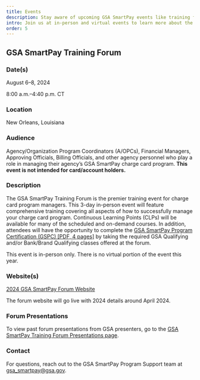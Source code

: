 ```yaml
---
title: Events
description: Stay aware of upcoming GSA SmartPay events like training forums, summits, conferences, and fairs.
intro: Join us at in-person and virtual events to learn more about the GSA SmartPay® program.
order: 5
---
```


## GSA SmartPay Training Forum
### Date(s) 
August 6–8, 2024

8:00 a.m.–4:40 p.m. CT

### Location
New Orleans, Louisiana

### Audience 
Agency/Organization Program Coordinators (A/OPCs), Financial Managers, Approving Officials, Billing Officials, and other agency personnel who play a role in managing their agency’s GSA SmartPay charge card program. **This event is not intended for card/account holders.**

### Description
The GSA SmartPay Training Forum is the premier training event for charge card program managers. This 3-day in-person event will feature comprehensive training covering all aspects of how to successfully manage your charge card program. Continuous Learning Points (CLPs) will be available for many of the scheduled and on-demand courses. In addition, attendees will have the opportunity to complete the [GSA SmartPay Program Certification (GSPC) [PDF, 4 pages]](/files/smartbulletins/smart-bulletin-022.pdf) by taking the required GSA Qualifying and/or Bank/Brand Qualifying classes offered at the forum. 

This event is in-person only. There is no virtual portion of the event this year.

### Website(s)
[2024 GSA SmartPay Forum Website](https://gsasmartpayforum.org/)

The forum website will go live with 2024 details around April 2024.

### Forum Presentations
To view past forum presentations from GSA presenters, go to the [GSA SmartPay Training Forum Presentations page](https://smartpay.gsa.gov/forum-presentations).

### Contact 
For questions, reach out to the GSA SmartPay Program Support team at [gsa_smartpay@gsa.gov](mailto:gsa_smartpay@gsa.gov).
